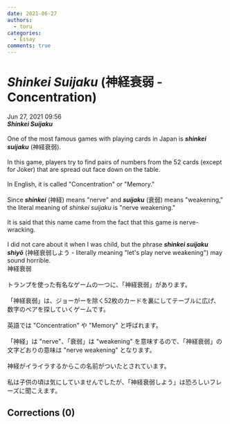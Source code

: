 ```yaml
---
date: 2021-06-27
authors:
  - toru
categories:
  - Essay
comments: true
---
```


# <strong><em>Shinkei Suijaku</strong></em> (神経衰弱 - Concentration)
<div class="date">Jun 27, 2021 09:56</div>
<div id="post"><div id="body_show_ori">
<strong><em>Shinkei Suijaku</strong></em><br/><br/>One of the most famous games with playing cards in Japan is <strong><em>shinkei suijaku</em></strong> (神経衰弱).<br/><br/>In this game, players try to find pairs of numbers from the 52 cards (except for Joker) that are spread out face down on the table.<br/><br/>In English, it is called "Concentration" or "Memory."<br/><br/>Since <strong><em>shinkei</em></strong> (神経) means "nerve" and <strong><em>suijaku</em></strong> (衰弱) means "weakening," the literal meaning of <em>shinkei suijaku</em> is "nerve weakening."<br/><br/>It is said that this name came from the fact that this game is nerve-wracking.<br/><br/>I did not care about it when I was child, but the phrase <strong><em>shinkei suijaku shiyō</em></strong> (神経衰弱しよう - literally meaning "let's play nerve weakening") may sound horrible.
</div></div>

<!-- more -->

<div id="post_ja"><div id="body_show_mo">
神経衰弱<br/><br/>トランプを使った有名なゲームの一つに、「神経衰弱」があります。<br/><br/>「神経衰弱」は、ジョーがーを除く52枚のカードを裏にしてテーブルに広げ、数字のペアを探していくゲームです。<br/><br/>英語では "Concentration" や "Memory" と呼ばれます。<br/><br/>「神経」は "nerve"、「衰弱」は "weakening" を意味するので、「神経衰弱」の文字どおりの意味は "nerve weakening" となります。<br/><br/>神経がイライラするからこの名前がついたとされています。<br/><br/>私は子供の頃は気にしていませんでしたが、「神経衰弱しよう」は恐ろしいフレーズに聞こえます。
</div></div>

## Corrections (0)
